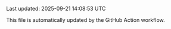Last updated: 2025-09-21 14:08:53 UTC

This file is automatically updated by the GitHub Action workflow.
